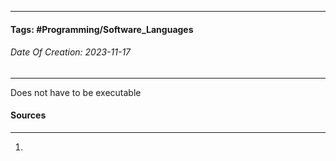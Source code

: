 __________________________________________________________________________
#### **Tags:** #Programming/Software_Languages 
###### *Date Of Creation: 2023-11-17*
__________________________________________________________________________

Does not have to be executable
#### Sources
__________________________________________________________________________
1. 